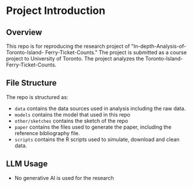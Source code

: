 # Project Introduction

## Overview

This repo is for reproducing the research project of "In-depth-Analysis-of-Toronto-Island-
Ferry-Ticket-Counts." The project is submitted as a course project to University of Toronto. The project analyzes the Toronto-Island-
Ferry-Ticket-Counts. 

## File Structure

The repo is structured as:

-   `data` contains the data sources used in analysis including the raw data.
-   `models` contains the model that used in this repo
-   `other/sketches` contains the sketch of the repo
-   `paper` contains the files used to generate the paper, including the reference bibliography file. 
-   `scripts` contains the R scripts used to simulate, download and clean data.

## LLM Usage
- No generative AI is used for the research
